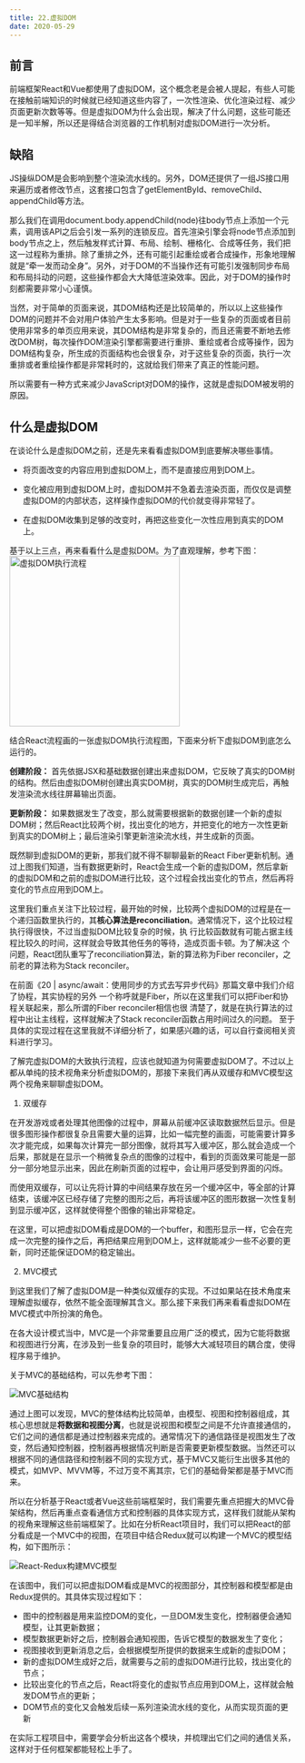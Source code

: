 ```yaml
---
title: 22.虚拟DOM
date: 2020-05-29
---
```


## 前言

前端框架React和Vue都使⽤了虚拟DOM，这个概念老是会被人提起，有些人可能在接触前端知识的时候就已经知道这些内容了，一次性渲染、优化渲染过程、减少页面更新次数等等。但是虚拟DOM为什么会出现，解决了什么问题，这些可能还是一知半解，所以还是得结合浏览器的⼯作机制对虚拟DOM进⾏⼀次分析。

## 缺陷

JS操纵DOM是会影响到整个渲染流⽔线的。另外，DOM还提供了⼀组JS接⼝⽤来遍历或者修改节点，这套接⼝包含了getElementById、removeChild、appendChild等⽅法。

那么我们在调⽤document.body.appendChild(node)往body节点上添加⼀个元素，调⽤该API之后会引发⼀系列的连锁反应。⾸先渲染引擎会将node节点添加到body节点之上，然后触发样式计算、布局、绘制、栅格化、合成等任务，我们把这⼀过程称为重排。除了重排之外，还有可能引起重绘或者合成操作，形象地理解就是“牵⼀发⽽动全⾝”。另外，对于DOM的不当操作还有可能引发强制同步布局和布局抖动的问题，这些操作都会⼤⼤降低渲染效率。因此，对于DOM的操作时刻都需要⾮常⼩⼼谨慎。

当然，对于简单的⻚⾯来说，其DOM结构还是⽐较简单的，所以以上这些操作DOM的问题并不会对⽤户体验产⽣太多影响。但是对于⼀些复杂的⻚⾯或者⽬前使⽤⾮常多的单⻚应⽤来说，其DOM结构是⾮常复杂的，⽽且还需要不断地去修改DOM树，每次操作DOM渲染引擎都需要进⾏重排、重绘或者合成等操作，因为DOM结构复杂，所⽣成的⻚⾯结构也会很复杂，对于这些复杂的⻚⾯，执⾏⼀次重排或者重绘操作都是⾮常耗时的，这就给我们带来了真正的性能问题。

所以需要有⼀种⽅式来减少JavaScript对DOM的操作，这就是虚拟DOM被发明的原因。

## 什么是虚拟DOM

在谈论什么是虚拟DOM之前，还是先来看看虚拟DOM到底要解决哪些事情。

+ 将⻚⾯改变的内容应⽤到虚拟DOM上，⽽不是直接应⽤到DOM上。

+ 变化被应⽤到虚拟DOM上时，虚拟DOM并不急着去渲染⻚⾯，⽽仅仅是调整虚拟DOM的内部状态，这样操作虚拟DOM的代价就变得⾮常轻了。

+ 在虚拟DOM收集到⾜够的改变时，再把这些变化⼀次性应⽤到真实的DOM上。

基于以上三点，再来看看什么是虚拟DOM。为了直观理解，参考下图：
<img :src="$withBase('/image/虚拟DOM执⾏流程.png')" alt="虚拟DOM执⾏流程" height="300"/>

结合React流程画的⼀张虚拟DOM执⾏流程图，下⾯来分析下虚拟DOM到底怎么运⾏的。

**创建阶段：** ⾸先依据JSX和基础数据创建出来虚拟DOM，它反映了真实的DOM树的结构。然后由虚拟DOM树创建出真实DOM树，真实的DOM树⽣成完后，再触发渲染流⽔线往屏幕输出⻚⾯。

**更新阶段：** 如果数据发⽣了改变，那么就需要根据新的数据创建⼀个新的虚拟DOM树；然后React⽐较两个树，找出变化的地⽅，并把变化的地⽅⼀次性更新到真实的DOM树上；最后渲染引擎更新渲染流⽔线，并⽣成新的⻚⾯。

既然聊到虚拟DOM的更新，那我们就不得不聊聊最新的React Fiber更新机制。通过上图我们知道，当有数据更新时，React会⽣成⼀个新的虚拟DOM，然后拿新的虚拟DOM和之前的虚拟DOM进⾏⽐较，这个过程会找出变化的节点，然后再将变化的节点应⽤到DOM上。

这⾥我们重点关注下⽐较过程，最开始的时候，⽐较两个虚拟DOM的过程是在⼀个递归函数⾥执⾏的，其**核⼼算法是reconciliation**。通常情况下，这个⽐较过程执⾏得很快，不过当虚拟DOM⽐较复杂的时候，执 ⾏⽐较函数就有可能占据主线程⽐较久的时间，这样就会导致其他任务的等待，造成⻚⾯卡顿。为了解决这 个问题，React团队重写了reconciliation算法，新的算法称为Fiber reconciler，之前⽼的算法称为Stack reconciler。

在前⾯《20 | async/await：使⽤同步的⽅式去写异步代码》那篇⽂章中我们介绍了协程，其实协程的另外 ⼀个称呼就是Fiber，所以在这⾥我们可以把Fiber和协程关联起来，那么所谓的Fiber reconciler相信也很 清楚了，就是在执⾏算法的过程中出让主线程，这样就解决了Stack reconciler函数占⽤时间过久的问题。 ⾄于具体的实现过程在这⾥我就不详细分析了，如果感兴趣的话，可以⾃⾏查阅相关资料进⾏学习。

了解完虚拟DOM的⼤致执⾏流程，应该也就知道为何需要虚拟DOM了。不过以上都从单纯的技术视⻆来分析虚拟DOM的，那接下来我们再从双缓存和MVC模型这两个视⻆来聊聊虚拟DOM。

1. 双缓存

在开发游戏或者处理其他图像的过程中，屏幕从前缓冲区读取数据然后显⽰。但是很多图形操作都很复杂且需要⼤量的运算，⽐如⼀幅完整的画⾯，可能需要计算多次才能完成，如果每次计算完⼀部分图像，就将其写⼊缓冲区，那么就会造成⼀个后果，那就是在显⽰⼀个稍微复杂点的图像的过程中，看到的⻚⾯效果可能是⼀部分⼀部分地显⽰出来，因此在刷新⻚⾯的过程中，会让⽤⼾感受到界⾯的闪烁。

⽽使⽤双缓存，可以让先将计算的中间结果存放在另⼀个缓冲区中，等全部的计算结束，该缓冲区已经存储了完整的图形之后，再将该缓冲区的图形数据⼀次性复制到显⽰缓冲区，这样就使得整个图像的输出⾮常稳定。

在这⾥，可以把虚拟DOM看成是DOM的⼀个buffer，和图形显⽰⼀样，它会在完成⼀次完整的操作之后，再把结果应⽤到DOM上，这样就能减少⼀些不必要的更新，同时还能保证DOM的稳定输出。

2. MVC模式

到这⾥我们了解了虚拟DOM是⼀种类似双缓存的实现。不过如果站在技术⻆度来理解虚拟缓存，依然不能全⾯理解其含义。那么接下来我们再来看看虚拟DOM在MVC模式中所扮演的⻆⾊。

在各⼤设计模式当中，MVC是⼀个⾮常重要且应⽤⼴泛的模式，因为它能将数据和视图进⾏分离，在涉及到⼀些复杂的项⽬时，能够⼤⼤减轻项⽬的耦合度，使得程序易于维护。

关于MVC的基础结构，可以先参考下图：

<img :src="$withBase('/image/MVC基础结构.png')" alt="MVC基础结构"/>

通过上图可以发现，MVC的整体结构⽐较简单，由模型、视图和控制器组成，其核⼼思想就是**将数据和视图分离**，也就是说视图和模型之间是不允许直接通信的，它们之间的通信都是通过控制器来完成的。通常情况下的通信路径是视图发⽣了改变，然后通知控制器，控制器再根据情况判断是否需要更新模型数据。当然还可以根据不同的通信路径和控制器不同的实现⽅式，基于MVC⼜能衍⽣出很多其他的模式，如MVP、MVVM等，不过万变不离其宗，它们的基础⻣架都是基于MVC⽽来。

所以在分析基于React或者Vue这些前端框架时，我们需要先重点把握⼤的MVC⻣架结构，然后再重点查看通信⽅式和控制器的具体实现⽅式，这样我们就能从架构的视⻆来理解这些前端框架了。⽐如在分析React项⽬时，我们可以把React的部分看成是⼀个MVC中的视图，在项⽬中结合Redux就可以构建⼀个MVC的模型结构，如下图所⽰：

<img :src="$withBase('/image/React-Redux构建MVC模型.png')" alt="React-Redux构建MVC模型"/>

在该图中，我们可以把虚拟DOM看成是MVC的视图部分，其控制器和模型都是由Redux提供的。其具体实现过程如下：

+ 图中的控制器是⽤来监控DOM的变化，⼀旦DOM发⽣变化，控制器便会通知模型，让其更新数据；
+ 模型数据更新好之后，控制器会通知视图，告诉它模型的数据发⽣了变化；
+ 视图接收到更新消息之后，会根据模型所提供的数据来⽣成新的虚拟DOM；
+ 新的虚拟DOM⽣成好之后，就需要与之前的虚拟DOM进⾏⽐较，找出变化的节点；
+ ⽐较出变化的节点之后，React将变化的虚拟节点应⽤到DOM上，这样就会触发DOM节点的更新；
+ DOM节点的变化⼜会触发后续⼀系列渲染流⽔线的变化，从⽽实现⻚⾯的更新

在实际⼯程项⽬中，需要学会分析出这各个模块，并梳理出它们之间的通信关系，这样对于任何框架都能轻松上⼿了。



